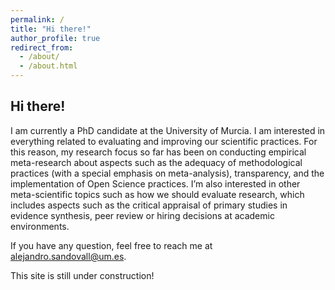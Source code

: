 ```yaml
---
permalink: /
title: "Hi there!"
author_profile: true
redirect_from: 
  - /about/
  - /about.html
---
```


## Hi there!

I am currently a PhD candidate at the University of Murcia. I am interested in everything related to evaluating and improving our scientific practices. For this reason, my research focus so far has been on conducting empirical meta-research about aspects such as the adequacy of methodological practices (with a special emphasis on meta-analysis), transparency, and the implementation of Open Science practices. I’m also interested in other meta-scientific topics such as how we should evaluate research, which includes aspects such as the critical appraisal of primary studies in evidence synthesis, peer review or hiring decisions at academic environments.

If you have any question, feel free to reach me at [alejandro.sandovall@um.es](mailto:alejandro.sandovall@um.es).

This site is still under construction!
